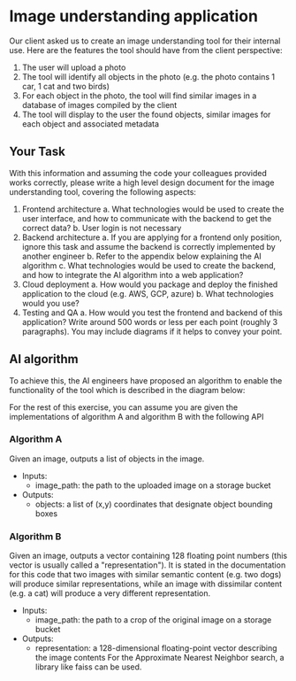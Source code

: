 # Image understanding application

Our client asked us to create an image understanding tool for their internal use. Here are the features the tool should have from the client perspective:
1. The user will upload a photo
2. The tool will identify all objects in the photo (e.g. the photo contains 1 car, 1 cat and two birds)
3. For each object in the photo, the tool will find similar images in a database of images compiled by the client
4. The tool will display to the user the found objects, similar images for each object and associated metadata 

## Your Task 

With this information and assuming the code your colleagues provided works correctly, please write a high level design document for the image understanding tool, covering the following aspects:
1. Frontend architecture
   a. What technologies would be used to create the user interface, and how to communicate with the backend to get the correct data?
   b. User login is not necessary
2. Backend architecture
   a. If you are applying for a frontend only position, ignore this task and assume the backend is correctly implemented by another engineer
   b. Refer to the appendix below explaining the AI algorithm
   c. What technologies would be used to create the backend, and how to integrate the AI algorithm into a web application?
3. Cloud deployment
   a. How would you package and deploy the finished application to the cloud (e.g. AWS, GCP, azure)
   b. What technologies would you use?
4. Testing and QA
   a. How would you test the frontend and backend of this application?
   Write around 500 words or less per each point (roughly 3 paragraphs). You may include diagrams if it helps to convey your point.

## AI algorithm 

To achieve this, the AI engineers have proposed an algorithm to enable the functionality of the tool which is described in the diagram below:

For the rest of this exercise, you can assume you are given the implementations of algorithm A and algorithm B with the following API

### Algorithm A
Given an image, outputs a list of objects in the image.
* Inputs:
  * image_path: the path to the uploaded image on a storage bucket
* Outputs:
  * objects: a list of (x,y) coordinates that designate object bounding boxes
### Algorithm B
Given an image, outputs a vector containing 128 floating point numbers (this vector is usually called a "representation"). It is stated in the documentation for this code that two images with similar semantic content (e.g. two dogs) will produce similar representations, while an image with dissimilar content (e.g. a cat) will produce a very different representation.
* Inputs:
  * image_path: the path to a crop of the original image on a storage bucket 
* Outputs:
  * representation: a 128-dimensional floating-point vector describing the image contents For the Approximate Nearest Neighbor search, a library like faiss can be used.


